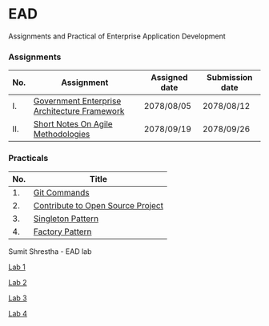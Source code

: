 # EAD
Assignments and Practical of Enterprise Application Development

### Assignments

| No. | Assignment | Assigned date | Submission date |
| ------ | ------ | ------ | ------ |
| I. |  [Government Enterprise Architecture Framework] | 2078/08/05 | 2078/08/12 |
| II. |[Short Notes On Agile Methodologies] | 2078/09/19 | 2078/09/26 |

[Government Enterprise Architecture Framework]: https://github.com/parajuliamit/EAD/blob/master/Assignment/Assignment1/Government%20Architecture.md
[Short Notes On Agile Methodologies]: https://github.com/parajuliamit/EAD/tree/master/Assignment/Assignment%202


### Practicals

| No. | Title |
| ------ | ------ |
| 1. |  [Git Commands] |
| 2. |[Contribute to Open Source Project]|
| 3. |[Singleton Pattern]|
| 4. |[Factory Pattern]|

[Git Commands]: https://github.com/sumitxsth3/EAD/tree/master/Practical/Lab%20
[Contribute to Open Source Project]: https://github.com/sumitxsth3/EAD/tree/master/Practical/Lab%202
[Singleton Pattern]: https://github.com/sumitxsth3/EAD/tree/master/Practical/Lab%203
[Factory Pattern]: https://github.com/sumitxsth3/EAD/tree/master/Practical/Lab%204




Sumit Shrestha - EAD lab


[Lab 1](https://github.com/sumitxsth3/EAD/tree/master/Practical/Lab%201)

[Lab 2](https://github.com/sumitxsth3/EAD/tree/master/Practical/Lab%202)

[Lab 3](https://github.com/sumitxsth3/EAD/tree/master/Practical/Lab%203)

[Lab 4](https://github.com/sumitxsth3/EAD/tree/master/Practical/Lab%204)
